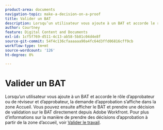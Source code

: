 ```yaml
---
product-area: documents
navigation-topic: make-a-decision-on-a-proof
title: Valider un BAT
description: Lorsqu’un utilisateur vous ajoute à un BAT et accorde le rôle d’approbateur ou de réviseur et d’approbateur, la demande d’approbation s’affiche dans la zone Accueil. Vous pouvez ensuite afficher le BAT et prendre une décision de validation sur le BAT directement depuis Adobe Workfront. Pour plus d’informations sur la façon de prendre des décisions de validation à partir de la zone Accueil, voir Valider le travail .
author: Courtney
feature: Digital Content and Documents
exl-id: 1cf5f769-d511-4c13-ab58-5b81c04d4e8f
source-git-commit: 54f4c136cfaaaaaa90a4fc64d3ffd06816cff9cb
workflow-type: tm+mt
source-wordcount: '126'
ht-degree: 0%

---
```


# Valider un BAT

Lorsqu’un utilisateur vous ajoute à un BAT et accorde le rôle d’approbateur ou de réviseur et d’approbateur, la demande d’approbation s’affiche dans la zone Accueil. Vous pouvez ensuite afficher le BAT et prendre une décision de validation sur le BAT directement depuis Adobe Workfront. Pour plus d’informations sur la manière de prendre des décisions d’approbation à partir de la zone d’accueil, voir [Valider le travail](../../../../review-and-approve-work/manage-approvals/approving-work.md).
